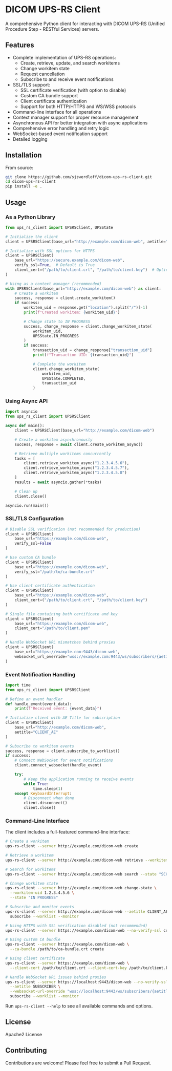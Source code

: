 # DICOM UPS-RS Client

A comprehensive Python client for interacting with DICOM UPS-RS (Unified Procedure Step - RESTful Services) servers.

## Features

- Complete implementation of UPS-RS operations:
  - Create, retrieve, update, and search workitems
  - Change workitem state
  - Request cancellation
  - Subscribe to and receive event notifications
- SSL/TLS support:
  - SSL certificate verification (with option to disable)
  - Custom CA bundle support
  - Client certificate authentication
  - Support for both HTTP/HTTPS and WS/WSS protocols
- Command-line interface for all operations
- Context manager support for proper resource management
- Asynchronous API for better integration with async applications
- Comprehensive error handling and retry logic
- WebSocket-based event notification support
- Detailed logging

## Installation

From source:

```bash
git clone https://github.com/sjswerdloff/dicom-ups-rs-client.git
cd dicom-ups-rs-client
pip install -e .
```

## Usage

### As a Python Library

```python
from ups_rs_client import UPSRSClient, UPSState

# Initialize the client
client = UPSRSClient(base_url="http://example.com/dicom-web", aetitle="CLIENT_AE")

# Initialize with SSL options for HTTPS
client = UPSRSClient(
    base_url="https://secure.example.com/dicom-web",
    verify_ssl=True,  # Default is True
    client_cert=("/path/to/client.crt", "/path/to/client.key")  # Optional
)

# Using as a context manager (recommended)
with UPSRSClient(base_url="http://example.com/dicom-web") as client:
    # Create a workitem
    success, response = client.create_workitem()
    if success:
        workitem_uid = response.get("location").split("/")[-1]
        print(f"Created workitem: {workitem_uid}")

        # Change state to IN PROGRESS
        success, change_response = client.change_workitem_state(
            workitem_uid,
            UPSState.IN_PROGRESS
        )
        if success:
            transaction_uid = change_response["transaction_uid"]
            print(f"Transaction UID: {transaction_uid}")

            # Complete the workitem
            client.change_workitem_state(
                workitem_uid,
                UPSState.COMPLETED,
                transaction_uid
            )
```

### Using Async API

```python
import asyncio
from ups_rs_client import UPSRSClient

async def main():
    client = UPSRSClient(base_url="http://example.com/dicom-web")

    # Create a workitem asynchronously
    success, response = await client.create_workitem_async()

    # Retrieve multiple workitems concurrently
    tasks = [
        client.retrieve_workitem_async("1.2.3.4.5.6"),
        client.retrieve_workitem_async("1.2.3.4.5.7"),
        client.retrieve_workitem_async("1.2.3.4.5.8")
    ]
    results = await asyncio.gather(*tasks)

    # Clean up
    client.close()

asyncio.run(main())
```

### SSL/TLS Configuration

```python
# Disable SSL verification (not recommended for production)
client = UPSRSClient(
    base_url="https://example.com/dicom-web",
    verify_ssl=False
)

# Use custom CA bundle
client = UPSRSClient(
    base_url="https://example.com/dicom-web",
    verify_ssl="/path/to/ca-bundle.crt"
)

# Use client certificate authentication
client = UPSRSClient(
    base_url="https://example.com/dicom-web",
    client_cert=("/path/to/client.crt", "/path/to/client.key")
)

# Single file containing both certificate and key
client = UPSRSClient(
    base_url="https://example.com/dicom-web",
    client_cert="/path/to/client.pem"
)

# Handle WebSocket URL mismatches behind proxies
client = UPSRSClient(
    base_url="https://example.com:9443/dicom-web",
    websocket_url_override="wss://example.com:9443/ws/subscribers/{aetitle}"
)
```

### Event Notification Handling

```python
import time
from ups_rs_client import UPSRSClient

# Define an event handler
def handle_event(event_data):
    print(f"Received event: {event_data}")

# Initialize client with AE Title for subscription
client = UPSRSClient(
    base_url="http://example.com/dicom-web",
    aetitle="CLIENT_AE"
)

# Subscribe to workitem events
success, response = client.subscribe_to_worklist()
if success:
    # Connect WebSocket for event notifications
    client.connect_websocket(handle_event)

    try:
        # Keep the application running to receive events
        while True:
            time.sleep(1)
    except KeyboardInterrupt:
        # Disconnect when done
        client.disconnect()
        client.close()
```

### Command-Line Interface

The client includes a full-featured command-line interface:

```bash
# Create a workitem
ups-rs-client --server http://example.com/dicom-web create

# Retrieve a workitem
ups-rs-client --server http://example.com/dicom-web retrieve --workitem-uid 1.2.3.4.5.6

# Search for workitems
ups-rs-client --server http://example.com/dicom-web search --state "SCHEDULED"

# Change workitem state
ups-rs-client --server http://example.com/dicom-web change-state \
  --workitem-uid 1.2.3.4.5.6 \
  --state "IN PROGRESS"

# Subscribe and monitor events
ups-rs-client --server http://example.com/dicom-web --aetitle CLIENT_AE \
  subscribe --worklist --monitor

# Using HTTPS with SSL verification disabled (not recommended)
ups-rs-client --server https://example.com/dicom-web --no-verify-ssl create

# Using custom CA bundle
ups-rs-client --server https://example.com/dicom-web \
  --ca-bundle /path/to/ca-bundle.crt create

# Using client certificate
ups-rs-client --server https://example.com/dicom-web \
  --client-cert /path/to/client.crt --client-cert-key /path/to/client.key create

# Handle WebSocket URL issues behind proxies
ups-rs-client --server https://localhost:9443/dicom-web --no-verify-ssl \
  --aetitle SUBSCRIBER \
  --websocket-url-override "wss://localhost:9443/ws/subscribers/{aetitle}" \
  subscribe --worklist --monitor
```

Run `ups-rs-client --help` to see all available commands and options.

## License

Apache2 License

## Contributing

Contributions are welcome! Please feel free to submit a Pull Request.
